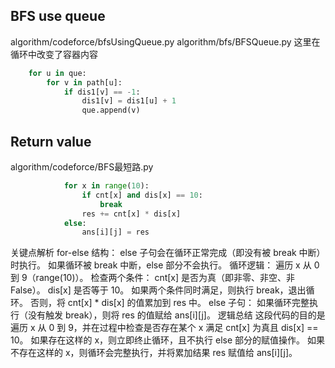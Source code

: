 

## BFS use queue
algorithm/codeforce/bfsUsingQueue.py
algorithm/bfs/BFSQueue.py
这里在循环中改变了容器内容
```python
    for u in que:
        for v in path[u]:
            if dis1[v] == -1:
                dis1[v] = dis1[u] + 1
                que.append(v)
```

## Return value 
algorithm/codeforce/BFS最短路.py
```python 
            for x in range(10):
                if cnt[x] and dis[x] == 10:
                    break
                res += cnt[x] * dis[x]
            else:
                ans[i][j] = res
```

关键点解析
for-else 结构：
else 子句会在循环正常完成（即没有被 break 中断）时执行。
如果循环被 break 中断，else 部分不会执行。
循环逻辑：
遍历 x 从 0 到 9（range(10)）。
检查两个条件：
cnt[x] 是否为真（即非零、非空、非 False）。
dis[x] 是否等于 10。
如果两个条件同时满足，则执行 break，退出循环。
否则，将 cnt[x] * dis[x] 的值累加到 res 中。
else 子句：
如果循环完整执行（没有触发 break），则将 res 的值赋给 ans[i][j]。
逻辑总结
这段代码的目的是遍历 x 从 0 到 9，并在过程中检查是否存在某个 x 满足 cnt[x] 为真且 dis[x] == 10。
如果存在这样的 x，则立即终止循环，且不执行 else 部分的赋值操作。
如果不存在这样的 x，则循环会完整执行，并将累加结果 res 赋值给 ans[i][j]。